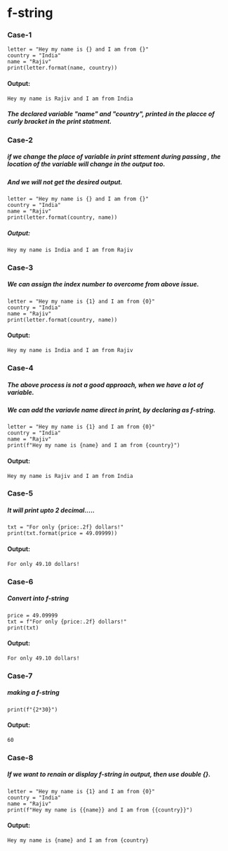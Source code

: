 # f-string
### Case-1
```
letter = "Hey my name is {} and I am from {}"
country = "India"
name = "Rajiv"
print(letter.format(name, country))
```
#### Output:
```
Hey my name is Rajiv and I am from India
```
##### The declared variable "name" and "country", printed in the placce of curly bracket in the print statment.

### Case-2
##### if we change the place of variable in print sttement during passing , the location of the variable will change in the output too. 
##### And we will not get the desired output.
```
letter = "Hey my name is {} and I am from {}"
country = "India"
name = "Rajiv"
print(letter.format(country, name))
```
##### Output:
```
Hey my name is India and I am from Rajiv
```
### Case-3
##### We can assign the index number to overcome from above issue.
```
letter = "Hey my name is {1} and I am from {0}"
country = "India"
name = "Rajiv"
print(letter.format(country, name))
```
#### Output:
```
Hey my name is India and I am from Rajiv
```
### Case-4
##### The above process is not a good approach, when we have a lot of variable. 
##### We can add the variavle name direct in print, by declaring as f-string.
```
letter = "Hey my name is {1} and I am from {0}"
country = "India"
name = "Rajiv"
print(f"Hey my name is {name} and I am from {country}")
```
#### Output:
```
Hey my name is Rajiv and I am from India
```
### Case-5
##### It will print upto 2 decimal.....
```
txt = "For only {price:.2f} dollars!"
print(txt.format(price = 49.09999))
```
#### Output:
```
For only 49.10 dollars!
```
### Case-6
##### Convert into f-string
```
price = 49.09999
txt = f"For only {price:.2f} dollars!"
print(txt)
```
#### Output:
```
For only 49.10 dollars!
```
### Case-7
##### making a f-string
```
print(f"{2*30}")
```
#### Output:
```
60
```

### Case-8
##### If we want to renain or display f-string in output, then use double {}.
```
letter = "Hey my name is {1} and I am from {0}"
country = "India"
name = "Rajiv"
print(f"Hey my name is {{name}} and I am from {{country}}")
```
#### Output:
```
Hey my name is {name} and I am from {country}
```